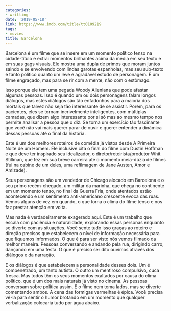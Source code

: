 ```yaml
---
categories:
- writting
date: '2019-05-18'
link: https://www.imdb.com/title/tt0109219
tags:
- movies
title: Barcelona
---
```


Barcelona é um filme que se insere em um momento político tenso na cidade-título e extrai momentos brilhantes acima da média em seu texto e em suas gags visuais. Ele mostra uma dupla de primos que moram juntos saindo e se envolvendo com lindas garotas espanholas, mas seu sub-texto é tanto político quanto um leve e agradável estudo de personagem. É um filme engraçado, mas para se rir com a mente, não com o estômago.

Isso porque ele tem uma pegada Woody Alleniana que pode afastar algumas pessoas. Isso é quando um ou dois personagens falam longos diálogos, mas estes diálogos são tão enfadonhos para a maioria dos mortais que talvez não seja tão interessante de se assistir. Porém, para os pacientes, eles se tornam incrivelmente inteligentes, com múltiplas camadas, que dizem algo interessante por si só mas ao mesmo tempo nos permite analisar a pessoa que o diz. Se torna um exercício tão fascinante que você não vai mais querer parar de ouvir e querer entender a dinâmica dessas pessoas até o final da história.

Este é um dos melhores roteiros de comédia já vistos desde A Primeira Noite de um Homem. Ele inclusive cita o final do filme com Dustin Hoffman e que deve ter inspirado seu idealizador, o diretor/roteirista/produtor Whit Stillman, que fez em sua breve carreira até o momento meia-dúzia de filmes (fui na cabine de um deles, uma refilmagem de Jane Austen, Amor e Amizade).

Seus personagens são um vendedor de Chicago alocado em Barcelona e o seu primo recém-chegado, um militar da marinha, que chega no continente em um momento tenso, no final da Guerra Fria, onde atentados estão acontecendo e um sentimento anti-americano crescente evoca das ruas. Vemos alguns de vez em quando, o que torna o clima do filme tenso e nos faz prestar atenção em volta.

Mas nada é verdadeiramente exagerado aqui. Este é um trabalho que escala com paciência e naturalidade, explorando essas personas enquanto se diverte com as situações. Você sente tudo isso graças ao roteiro e direção precisos que estabelecem o nível de informação necessária para que fiquemos informados. O que é para ser visto nós vemos filmado da melhor maneira. Pessoas conversando e andando pela rua, dirigindo carro, dançando em uma festa. O que é preciso ser dito ouvimos através dos diálogos e da narração.

E os diálogos é que estabelecem a personalidade desses dois. Um é compenetrado, um tanto autista. O outro um mentiroso compulsivo, cuca fresca. Mas todos têm os seus momentos exaltados por causa do clima político, que é um dos mais naturais já visto no cinema. As pessoas conversam sobre política assim. E o filme nem toma lados, mas se diverte comentando ambos. A cena das formigas vermelhas é épica. Você precisa vê-la para sentir o humor brotando em um momento que qualquer verbalização colocaria tudo por água abaixo.